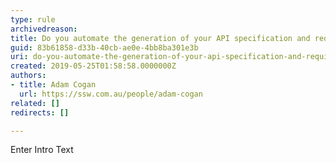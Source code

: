 ```yaml
---
type: rule
archivedreason: 
title: Do you automate the generation of your API specification and required clients?
guid: 83b61858-d33b-40cb-ae0e-4bb8ba301e3b
uri: do-you-automate-the-generation-of-your-api-specification-and-required-clients
created: 2019-05-25T01:58:58.0000000Z
authors:
- title: Adam Cogan
  url: https://ssw.com.au/people/adam-cogan
related: []
redirects: []

---
```



Enter Intro Text
<br><excerpt class='endintro'></excerpt><br>



